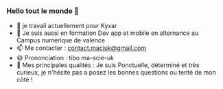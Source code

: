 
### Hello tout le monde 👋
- 🔭 je travail actuellement pour Kyxar
- 🌱 Je suis aussi en formation Dev app et mobile en alternance au Campus numerique de valence
- 📫 Me contacter : contact.maciuk@gmail.com
- 😄 Prononciation : tibo ma-scie-uk
- 💪 Mes principales qualités : Je suis Ponctuelle, déterminé et très curieux, je n'hésite pas a posez les bonnes questions ou tenté de mon côté ! 









<!--
**ThibaudMaciuk/ThibaudMaciuk** is a ✨ _special_ ✨ repository because its `README.md` (this file) appears on your GitHub profile.
Here are some ideas to get you started:
- 🔭 I’m currently working on ...
- 🌱 I’m currently learning ...
- 👯 I’m looking to collaborate on ...
- 🤔 I’m looking for help with ...
- 💬 Ask me about ...
- 📫 How to reach me: ...
- 😄 Pronouns: ...
- ⚡ Fun fact: ...
-->
